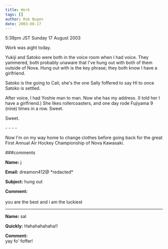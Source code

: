 ```yaml
---
title: Work
tags: []
author: Rob Nugen
date: 2003-08-17
---
```


<p class=date>5:39pm JST Sunday 17 August 2003</p>

<p>Work was aight today.</p>

<p>Yukiji and Satoko were both in the voice room when I had voice.
They yammered, both probably unaware that I've hung out with both of
them outside of Nova.  Hung out with is the key phrase; they both know
I have a girlfriend.</p>

<p>Satoko is the going to Cali; she's the one Sally foffered to say HI
to once Satoko is settled.</p>

<p>After voice, I had Yoshie man to man.  Now she has my address.  (I
told her I have a girlfriend.) She likes rollercoasters, and one day
rode Fujiyama 9 (nine) times in a row.  Sweet.</p>

<p>Sweet.</p>

<p>- - - -</p>

<p>Now I'm on my way home to change clothes before going back for the
great First Annual Air Hockey Championship of Nova Kawasaki.</p>

###comments

<p><b>Name:</b> j

<p><b>Email:</b> dreamon412@ *redacted*

<p><b>Subject:</b> hung out

<p><b>Comment:</b>
<br><br>
  you are the best and i am the luckiest 

<p><hr></p>


<p><b>Name:</b> sal

<p><b>Quickly:</b> Hahahahahaha!!

<p><b>Comment:</b>
<br>yay fo' foffer!

